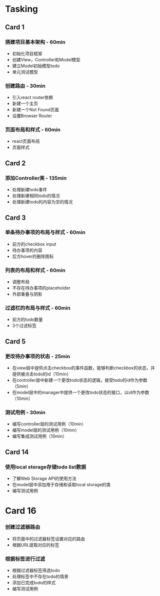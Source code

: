 # Tasking

## Card 1

### 搭建项目基本架构 - 60min

- 初始化项目框架
- 创建View，Controller和Model模型
- 建立Model初始模型todo
- 单元测试模型

### 创建路由 - 30min

- 引入react router依赖
- 新建一个主页
- 新建一个Not Found页面
- 设置Browser Router

### 页面布局和样式 - 60min

- react页面布局
- 页面样式

## Card 2

### 添加Controller类 - 135min

- 处理新建todo事件
- 处理新建相同todo的情况
- 处理新建todo的内容为空的情况

## Card 3

### 单条待办事项的布局与样式 - 60min

- 前方的checkbox input
- 待办事项的内容
- 后方hover的删除图标

### 列表的布局和样式 - 60min

- 调整布局
- 不存在待办事项的placeholder
- 外部重叠与阴影

### 过滤栏的布局与样式 - 60min

- 前方的todo数量
- 3个过滤标签

## Card 5

### 更改待办事项的状态 - 25min

- 在view层中提供点击checkbox的事件函数，能够判断checkbox的状态，并提供被点击todo的id（10min）
- 在controller层中新建一个更改todo状态的逻辑，接受todo的id作为参数（5min）
- 在model层中的manager中提供一个更改todo状态的接口，以id作为参数（10min）

### 测试用例 - 30min

- 编写controller层的测试用例（10min）
- 编写model层的测试用例（10min）
- 编写集成测试用例（10min）

## Card 14

### 使用local storage存储todo list数据

- 了解Web Storage API的使用方法
- 在model层中添加用于存储和读取local storage的类
- 编写测试用例

# Card 16

### 创建过滤器路由

- 将页面中的过滤器标签设置对应的路由
- 根据URL提取对应的标签

### 根据标签进行过滤

- 根据过滤器标签筛选todo
- 处理标签中不存在todo的情景
- 添加已完成todo的样式
- 编写测试用例
